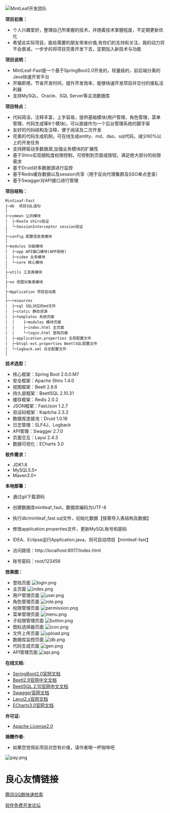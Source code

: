 ![MintLeaf开发团队](src/main/resources/static/images/logo.png "MintLeaf开发团队")

**项目初衷：**
- 个人兴趣爱好，整理自己所掌握的技术，并随着技术掌握程度，不定期更新优化
- 希望此实际项目，能给需要的朋友带来价值,有你们的支持和关注，我的动力将不会衰减，一步步的将项目完善开发下去，定期加入新技术与功能

 

**项目说明：** 
- MintLeaf-Fast是一个基于SpringBoot2.0开发的，轻量级的，前后端分离的Java快速开发平台
- 开箱即用，节省开发时间，提升开发效率，能够快速开发项目并交付的接私活利器
- 支持MySQL、Oracle、SQL Server等主流数据库

 

**项目特点：**
- 代码简洁，注释丰富，上手容易，提供基础模块(用户管理，角色管理，菜单管理，代码生成等8个模块)，可以直接作为一个后台管理系统的脚手架
- 友好的代码结构及注释，便于阅读及二次开发
- 完善的代码生成机制，可在线生成entity、md、dao、sql代码，减少60%以上的开发任务
- 支持跨驱动多数据源,加强业务模块的扩展性
- 基于Shiro实现细粒度权限控制，可控制到页面或按钮，满足绝大部分的权限需求
- 基于Druid对多数据源进行监控
- 基于Redis缓存数据以及session共享（用于反向代理集群及SSO单点登录）
- 基于Swagger对API接口进行管理

  

**项目结构：** 
```
MintLeaf-Fast
├─db  项目SQL语句
│
├─common 公共模块
│  ├─Realm shiro验证
│  └─SessionInterceptor session验证
│ 
├─config 配置信息类模块
│ 
├─modules 功能模块
│  ├─app API接口模块(APP调用)
│  ├─video 业务模块
│  └─core 核心模块
│ 
├─utils 工具类模块
│ 
├─vo 视图对象类模块
│ 
├─Application 项目启动类
│  
├──resources 
│  ├─sql SQL对应的md文件
│  ├─static 静态资源
│  ├─templates 系统页面
│  │    ├─modules 模块页面
│  │    ├─index.html 主页面
│  │    └─login.html 登陆页面
│  ├─application.properties 全局配置文件
│  ├─btsql-ext.properties BeetlSQL配置文件
│  └─logback.xml 日志配置文件
│

```

  

**技术选型：** 
- 核心框架：Spring Boot 2.0.0.M7
- 安全框架：Apache Shiro 1.4.0
- 视图框架：Beetl 2.8.6
- 持久层框架：BeetlSQL 2.10.31
- 缓存框架：Redis 2.0.2
- JSON框架：FastJson 1.2.7
- 验证码框架：Kaptcha 2.3.2
- 数据库连接池：Druid 1.0.18
- 日志管理：SLF4J、Logback
- API管理：Swagger 2.7.0
- 页面交互：Layui 2.4.3
- 数据可视化：ECharts 3.0

  

**软件需求：** 
- JDK1.8
- MySQL5.5+
- Maven3.0+

 

**本地部署：**
- 通过git下载源码
- 创建数据库mintleaf_fast，数据库编码为UTF-8
- 执行db/mintleaf_fast.sql文件，初始化数据【按需导入表结构及数据】
- 修改application.properties文件，更新MySQL账号和密码
 

- IDEA、Eclipse运行Application.java，则可启动项目【mintleaf-fast】
- 访问路径：http://localhost:8017/index.html
- 账号密码：root/123456

 

**效果图：**
- 登陆页面
![login.png](src/main/resources/static/images/demo/login.png "登陆页面")
- 主页面
![index.png](src/main/resources/static/images/demo/index.png "主页面")
- 用户管理页面
![user.png](src/main/resources/static/images/demo/user.png "用户管理页面")
- 角色管理页面
![role.png](src/main/resources/static/images/demo/role.png "角色管理页面")
- 权限管理页面
![permission.png](src/main/resources/static/images/demo/permission.png "权限管理页面")
- 菜单管理页面
![menu.png](src/main/resources/static/images/demo/menu.png "菜单管理页面")
- 子权限管理页面
![button.png](src/main/resources/static/images/demo/button.png "子权限管理页面")
- 图标选择器页面
![icon.png](src/main/resources/static/images/demo/icon.png "图标选择器页面")
- 文件上传页面
![upload.png](src/main/resources/static/images/demo/upload.png "文件上传页面")
- 数据库监控页面
![db.png](src/main/resources/static/images/demo/db.png "数据库监控页面")
- 代码生成页面
![gen.png](src/main/resources/static/images/demo/gen.png "代码生成页面")
- API管理页面
![api.png](src/main/resources/static/images/demo/api.png "API管理页面")

 

**在线文档:**
- [SpringBoot2.0官网文档](https://spring.io/projects/spring-boot "spring-boot2.0官网文档")
- [Beetl2.9官网中文文档](http://ibeetl.com/guide/#beetl "Beetl2.9官网中文文档")
- [BeetlSQL 2.10官网中文文档](http://ibeetl.com/guide/#beetlsql "BeetlSQL 2.10官网中文文档")
- [Swagger官网文档](https://swagger.io/irc/ "Swagger官网文档")
- [Layui2.x官网文档](https://www.layui.com/doc/ "Layui2.x官网文档")
- [ECharts3.0官网文档](http://echarts.baidu.com/api.html#echarts "ECharts3.0官网文档")

 

**许可证:**
- [Apache License2.0](LICENSE "Apache License2.0")

 

**捐赠作者:**
- 如果您觉得此项目对您有价值，请作者喝一杯咖啡吧

![pay.png](src/main/resources/static/images/demo/pay.png "支付")






 # 良心友情链接

[腾讯QQ群快速检索](http://u.720life.cn/s/8cf73f7c)

[软件免费开发论坛](http://u.720life.cn/s/bbb01dc0)